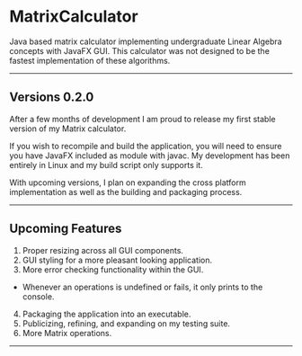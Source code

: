 # MatrixCalculator

Java based matrix calculator implementing undergraduate Linear Algebra concepts with JavaFX GUI. This calculator was not designed to be the fastest implementation of these algorithms.

----
## Versions 0.2.0
After a few months of development I am proud to release my first stable version
of my Matrix calculator.

If you wish to recompile and build the application, you will need to ensure you have
JavaFX included as module with javac. My development has been entirely in Linux and my
build script only supports it.

With upcoming versions, I plan on expanding the cross platform implementation as well as the
building and packaging process.


----
## Upcoming Features
1. Proper resizing across all GUI components.
2. GUI styling for a more pleasant looking application.
3. More error checking functionality within the GUI.
  - Whenever an operations is undefined or fails, it only prints to the console.
4. Packaging the application into an executable.
5. Publicizing, refining, and expanding on my testing suite.
6. More Matrix operations.

----

